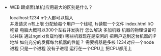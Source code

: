 - WEB 跟桌面(单机)应用最大的区别是什么？

  localhost:1234  n个人都可以输入  
  并发请求  n有上限  分配给每个用户一个线程, fs读取一个文件  index.html
  I/O吃紧  电脑大概可以300个左右并发执行
  怎么解决   多加机器  机器的物理设备可以并联  通过ngnix(负载均衡) 哪些机器现在是空闲的
  把用户送到这台机器的IP地址
  如何充分的发挥每台机器的性能？  需要机器是多核
  1234对应一个node进程  只是一个进程 没有子进程 运行在一个CPU上
  把CPU都用上